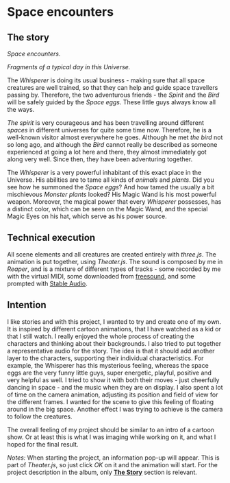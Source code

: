 # Space encounters

## The story

_Space encounters._

_Fragments of a typical day in this Universe._

The _Whisperer_ is doing its usual business - making sure that all space creatures are well trained, so that they can help and guide space travellers passing by. Therefore, the two adventurous friends - the _Spirit_ and the _Bird_ will be safely guided by the _Space eggs_. These little guys always know all the ways.

*The spirit* is very courageous and has been travelling around different *spaces* in different universes for quite some time now. Therefore, he is a well-known visitor almost everywhere he goes. Although he met *the bird* not so long ago, and although the _Bird_ cannot really be described as someone experienced at going a lot here and there, they almost immediately got along very well. Since then, they have been adventuring together.

The _Whisperer_ is a very powerful inhabitant of this exact place in the Universe.
His abilities are to tame all kinds of _animals_ and _plants_.
Did you see how he summoned the _Space eggs_?
And how tamed the usually a bit mischievous _Monster plants_ looked?
His Magic Wand is his most powerful weapon.
Moreover, the magical power that every _Whisperer_ possesses, has a distinct color, which can be seen on the Magic Wand, and the special Magic Eyes on his hat, which serve as his power source.

## Technical execution

All scene elements and all creatures are created entirely with _three.js_.
The animation is put together, using _Theater.js_.
The sound is composed by me in _Reaper_, and is a mixture of different types of tracks - some recorded by me with the virtual MIDI, some downloaded from [freesound](https://freesound.org/), and some prompted with [Stable Audio](https://www.stableaudio.com/).

## Intention

I like stories and with this project, I wanted to try and create one of my own.
It is inspired by different cartoon animations, that I have watched as a kid or that I still watch.
I really enjoyed the whole process of creating the characters and thinking about their backgrounds.
I also tried to put together a representative audio for the story. The idea is that it should add another layer to the characters, supporting their individual characteristics. For example, the Whisperer has this mysterious feeling, whereas the space eggs are the very funny little guys, super energetic, playful, positive and very helpful as well.
I tried to show it with both their moves - just cheerfully dancing in space - and the music when they are on display.
I also spent a lot of time on the camera animation, adjusting its position and field of view for the different frames. I wanted for the scene to give this feeling of floating around in the big space. Another effect I was trying to achieve is the camera to follow the creatures.

The overall feeling of my project should be similar to an intro of a cartoon show.
Or at least this is what I was imaging while working on it, and what I hoped for the final result.

_Notes:_ When starting the project, an information pop-up will appear. This is part of _Theater.js_, so just click _OK_ on it and the animation will start. For the project description in the album, only [__The Story__](#the-story) section is relevant.


